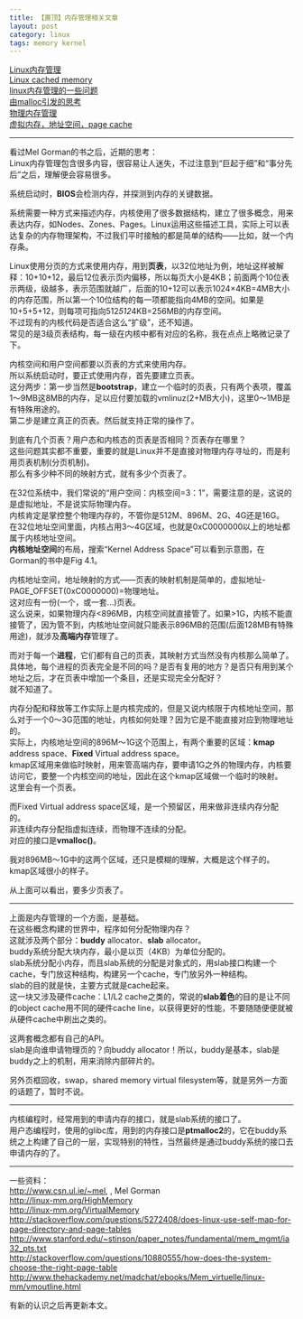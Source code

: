 ```yaml
---
title: 【置顶】内存管理相关文章
layout: post
category: linux
tags: memory kernel
---
```


[Linux内存管理](http://xanpeng.github.com/linux/2012/05/31/linux-memory-management.html)  
[Linux cached memory](http://xanpeng.github.com/linux/2012/05/04/linux-cached-memory.html)  
[linux内存管理的一些问题](http://xanpeng.github.com/linux/2012/03/10/mm-questions.html)  
[由malloc引发的思考](http://xanpeng.github.com/linux/2012/03/10/deep-into-malloc.html)  
[物理内存管理](http://xanpeng.github.com/linux/2012/03/09/physical-mm.html)  
[虚拟内存，地址空间，page cache](http://xanpeng.github.com/linux/2012/03/01/buffer-cache.html)  

---

看过Mel Gorman的书之后，近期的思考：  
Linux内存管理包含很多内容，很容易让人迷失，不过注意到“巨起于细”和“事分先后”之后，理解便会容易很多。
  
系统启动时，**BIOS**会检测内存，并探测到内存的关键数据。  

系统需要一种方式来描述内存，内核使用了很多数据结构，建立了很多概念，用来表达内存，如Nodes、Zones、Pages。Linux运用这些描述工具，实际上可以表达复杂的内存物理架构，不过我们平时接触的都是简单的结构——比如，就一个内存条。  

Linux使用分页的方式来使用内存，用到**页表**，以32位地址为例，地址这样被解释：10+10+12，最后12位表示页内偏移，所以每页大小是4KB；前面两个10位表示两级，级越多，表示范围就越广，后面的10+12可以表示1024×4KB=4MB大小的内存范围，所以第一个10位结构的每一项都能指向4MB的空间。如果是10+5+5+12，则每项可指向512*512*4KB=256MB的内存空间。  
不过现有的内核代码是否适合这么“扩级”，还不知道。  
常见的是3级页表结构，每一级在内核中都有对应的名称，我在点点上略微记录了下。  

内核空间和用户空间都要以页表的方式来使用内存。  
所以系统启动时，要正式使用内存，首先要建立页表。  
这分两步：第一步当然是**bootstrap**，建立一个临时的页表，只有两个表项，覆盖1～9MB这8MB的内存，足以应付要加载的vmlinuz(2+MB大小)，这里0～1MB是有特殊用途的。  
第二步是建立真正的页表。然后就支持正常的操作了。  

到底有几个页表？用户态和内核态的页表是否相同？页表存在哪里？  
这些问题其实都不重要，重要的就是Linux并不是直接对物理内存寻址的，而是利用页表机制(分页机制)。  
那么有多少种不同的映射方式，就有多少个页表了。  

在32位系统中，我们常说的“用户空间：内核空间=3：1”，需要注意的是，这说的是虚拟地址，不是说实际物理内存。  
内核肯定是掌控整个物理内存的，不管你是512M、896M、2G、4G还是16G。  
在32位地址空间里面，内核占用3～4G区域，也就是0xC0000000以上的地址都属于内核地址空间。  
**内核地址空间**的布局，搜索“Kernel Address Space”可以看到示意图，在Gorman的书中是Fig 4.1。  

内核地址空间，地址映射的方式——页表的映射机制是简单的，虚拟地址-PAGE_OFFSET(0xC0000000)=物理地址。  
这对应有一份(一个，或一套...)页表。  
这么说来，如果物理内存<896MB，内核空间就直接管了。如果>1G，内核不能直接管了，因为管不到，内核地址空间就只能表示896MB的范围(后面128MB有特殊用途)，就涉及**高端内存**管理了。  

而对于每一个**进程**，它们都有自己的页表，其映射方式当然没有内核那么简单了。  
具体地，每个进程的页表完全是不同的吗？是否有复用的地方？是否只有用到某个地址之后，才在页表中增加一个条目，还是实现完全分配好？  
就不知道了。  

内存分配和释放等工作实际上是内核完成的，但是又说内核限于内核地址空间，那么对于一个0～3G范围的地址，内核如何处理？因为它是不能直接对应到物理地址的。  
实际上，内核地址空间的896M～1G这个范围上，有两个重要的区域：**kmap** address space、**Fixed** Virtual address space。  
kmap区域用来做临时映射，用来管高端内存，要申请1G之外的物理内存，内核要访问它，要整一个内核空间的地址，因此在这个kmap区域做一个临时的映射。  
这里会有一个页表。  

而Fixed Virtual address space区域，是一个预留区，用来做非连续内存分配的。  
非连续内存分配指虚拟连续，而物理不连续的分配。  
对应的接口是**vmalloc()**。  

我对896MB～1G中的这两个区域，还只是模糊的理解，大概是这个样子的。  
kmap区域很小的样子。  

从上面可以看出，要多少页表了。  

---

上面是内存管理的一个方面，是基础。  
在这些概念构建的世界中，程序如何分配物理内存？  
这就涉及两个部分：**buddy** allocator、**slab** allocator。  
buddy系统分配大块内存，最小是以页（4KB）为单位分配的。  
slab系统分配小内存，而且slab系统的分配是对象式的，用slab接口构建一个cache，专门放这种结构，构建另一个cache，专门放另外一种结构。  
slab的目的就是快，主要方式就是cache起来。  
这一块又涉及硬件cache：L1/L2 cache之类的，常说的**slab着色**的目的是让不同的object cache用不同的硬件cache line，以获得更好的性能，不要随随便便就被从硬件cache中刷出之类的。  

这两套概念都有自己的API。  
slab是向谁申请物理页的？向buddy allocator！所以，buddy是基本，slab是buddy之上的机制，用来消除内部碎片的。  

另外页框回收，swap，shared memory virtual filesystem等，就是另外一方面的话题了，暂时不说。

---

内核编程时，经常用到的申请内存的接口，就是slab系统的接口了。  
用户态编程时，使用的glibc库，用到的内存接口是**ptmalloc2**的，它在buddy系统之上构建了自己的一层，实现特别的特性，当然最终是通过buddy系统的接口去申请内存的了。  

---

一些资料：  
http://www.csn.ul.ie/~mel, <Understanding the Linux Virtual Memory Manager>, Mel Gorman  
http://linux-mm.org/HighMemory  
http://linux-mm.org/VirtualMemory  
http://stackoverflow.com/questions/5272408/does-linux-use-self-map-for-page-directory-and-page-tables  
http://www.stanford.edu/~stinson/paper_notes/fundamental/mem_mgmt/ia32_pts.txt  
http://stackoverflow.com/questions/10880555/how-does-the-system-choose-the-right-page-table  
http://www.thehackademy.net/madchat/ebooks/Mem_virtuelle/linux-mm/vmoutline.html  

有新的认识之后再更新本文。